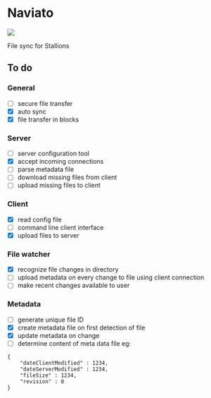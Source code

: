 # Naviato
![](https://raw.githubusercontent.com/omisys/new_aviato/master/naviato.png)

File sync for Stallions

## To do

### General
- [ ] secure file transfer
- [x] auto sync
- [x] file transfer in blocks

### Server
- [ ] server configuration tool
- [x] accept incoming connections
- [ ] parse metadata file
- [ ] download missing files from client
- [ ] upload missing files to client

### Client
- [x] read config file
- [ ] command line client interface
- [x] upload files to server

### File watcher
- [x] recognize file changes in directory
- [ ] upload metadata on every change to file using client connection
- [ ] make recent changes available to user

### Metadata
- [ ] generate unique file ID
- [x] create metadata file on first detection of file
- [x] update metadata on change
- [ ] determine content of meta data file
eg:
```
{
    "dateClientModified" : 1234,
    "dateServerModified" : 1234,
    "fileSize" : 1234,
    "revision" : 0
}
```

